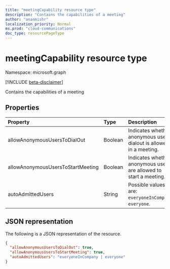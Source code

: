 ```yaml
---
title: "meetingCapability resource type"
description: "Contains the capabilities of a meeting"
author: "ananmishr"
localization_priority: Normal
ms.prod: "cloud-communications"
doc_type: resourcePageType
---
```


# meetingCapability resource type

Namespace: microsoft.graph

[!INCLUDE [beta-disclaimer](../../includes/beta-disclaimer.md)]

Contains the capabilities of a meeting

## Properties

| Property                          | Type    | Description                                                        |
|:----------------------------------|:--------|:-------------------------------------------------------------------|
| allowAnonymousUsersToDialOut      | Boolean | Indicates whether anonymous users dialout is allowed in a meeting. |
| allowAnonymousUsersToStartMeeting | Boolean | Indicates whether anonymous users are allowed to start a meeting.  |
| autoAdmittedUsers                 | String  | Possible values are: `everyoneInCompany`, `everyone`.              |

## JSON representation

The following is a JSON representation of the resource.

<!-- {
  "blockType": "resource",
  "optionalProperties": [

  ],
  "@odata.type": "microsoft.graph.meetingCapability"
}-->
```json
{
  "allowAnonymousUsersToDialOut": true,
  "allowAnonymousUsersToStartMeeting": true,
  "autoAdmittedUsers": "everyoneInCompany | everyone"
}
```

<!-- uuid: 8fcb5dbc-d5aa-4681-8e31-b001d5168d79
2015-10-25 14:57:30 UTC -->
<!--
{
  "type": "#page.annotation",
  "description": "meetingCapability resource",
  "keywords": "",
  "section": "documentation",
  "tocPath": "",
  "suppressions": []
}
-->


